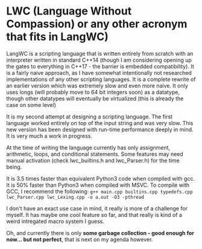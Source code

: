 # LWC (Language Without Compassion) or any other acronym that fits in LangWC)
LangWC is a scripting language that is written entirely from scratch with an interpreter written in standard C++14 (though I am considering opening up the gates to everything in C++17 - the barrier is embedded compatibility). It is a fairly naive approach, as I have somewhat intentionally not researched implementations of any other scripting languages. It is a complete rewrite of an earlier version which was extremely slow and even more naive. It only uses longs (will probably move to 64 bit integers soon) as a datatype, though other datatypes will eventually be virtualized (this is already the case on some level)

It is my second attempt at designing a scripting language. The first language worked entirely on top of the input string and was very slow. This new version has been designed with run-time performance deeply in mind. It is very much a work in progress.

At the time of writing the language currently has only assignment, arithmetic, loops, and conditional statements. Some features may need manual activation (check lwc_builtins.h and lwc_Parser.h) for the time being.

It is 3.5 times faster than equivalent Python3 code when compiled with gcc. It is 50% faster than Python3 when compiled with MSVC. To compile with GCC, I recommend the following: `g++ main.cpp builtins.cpp typedefs.cpp lwc_Parser.cpp lwc_Lexing.cpp -o a.out -O3 -pthread`

I don't have an exact use case in mind, it really is more of a challenge for myself. It has maybe one cool feature so far, and that really is kind of a weird intregated macro system I guess.

Oh, and currently there is only **some garbage collection - good enough for now... but not perfect**, that is next on my agenda however.
